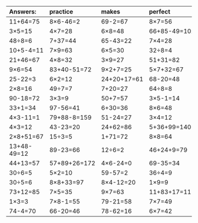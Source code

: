 | Answers: | practice | makes | perfect | ! |
| :--- | :--- | :--- | :--- | :--- |
| 11+64=75 | 8×6-46=2 | 69-2=67 | 8×7=56 | 3×8=24 | 
| 3×5=15 | 4×7=28 | 6×8=48 | 66+85-49=102 | 6×8-16=32 | 
| 48÷8=6 | 7+37=44 | 65-43=22 | 7×4=28 | 7×8=56 | 
| 10+5-4=11 | 7×9=63 | 6×5=30 | 32÷8=4 | 35-35=0 | 
| 21+46=67 | 4×8=32 | 3×9=27 | 51+31=82 | 2×3+63=69 | 
| 9×6=54 | 83+40-51=72 | 9×2+7=25 | 5×7+32=67 | 36+50+21=107 | 
| 25-22=3 | 6×2=12 | 24+20+17=61 | 68-20=48 | 8×4=32 | 
| 2×8=16 | 49÷7=7 | 7+20=27 | 64÷8=8 | 88-71=17 | 
| 90-18=72 | 3×3=9 | 50+7=57 | 3×5-1=14 | 7×1=7 | 
| 33+1=34 | 97-56=41 | 6+30=36 | 8×6=48 | 47-23=24 | 
| 4×3-11=1 | 79+88-8=159 | 51-24=27 | 3×4=12 | 66-26=40 | 
| 4×3=12 | 43-23=20 | 24+62=86 | 5+36+99=140 | 6×4=24 | 
| 2×8+51=67 | 15÷3=5 | 1+71=72 | 8×8=64 | 3×9+84=111 | 
| 13+48-49=12 | 89-23=66 | 12÷6=2 | 46+24+9=79 | 99-13=86 | 
| 44+13=57 | 57+89+26=172 | 4×6-24=0 | 69-35=34 | 2+70=72 | 
| 30÷6=5 | 5×2=10 | 59-57=2 | 36÷4=9 | 17-5=12 | 
| 30÷5=6 | 8×8+33=97 | 8×4-12=20 | 1×9=9 | 29-4=25 | 
| 73+12=85 | 7×5=35 | 9×7=63 | 11+83+17=111 | 8×5+99=139 | 
| 1×3=3 | 7×8-1=55 | 79-21=58 | 7×7=49 | 7×6=42 | 
| 74-4=70 | 66-20=46 | 78-62=16 | 6×7=42 | 73-14=59 | 
